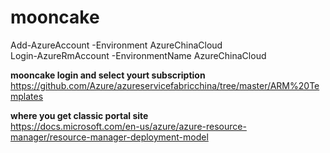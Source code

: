 # mooncake

Add-AzureAccount -Environment AzureChinaCloud  
Login-AzureRmAccount -EnvironmentName AzureChinaCloud

**mooncake login and select yourt subscription**  
https://github.com/Azure/azureservicefabricchina/tree/master/ARM%20Templates  

**where you get classic portal site**  
https://docs.microsoft.com/en-us/azure/azure-resource-manager/resource-manager-deployment-model  

